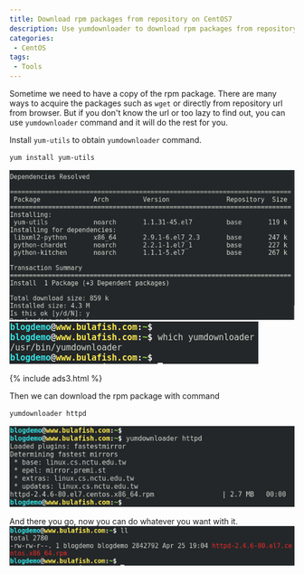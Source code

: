 ```yaml
---
title: Download rpm packages from repository on CentOS7
description: Use yumdownloader to download rpm packages from repository.
categories:
 - CentOS
tags:
 - Tools
---
```


Sometime we need to have a copy of the rpm package.  There are many ways to acquire the packages such as `wget` or directly from repository url from browser.  But if you don't know the url or too lazy to find out, you can use `yumdownloader` command and it will do the rest for you.

Install `yum-utils` to obtain `yumdownloader` command.
```bash
yum install yum-utils
```
![yumdownloader](/assets/images/2018051704.png)  
![yumdownloader](/assets/images/2018051705.png)

{% include ads3.html %}

Then we can download the rpm package with command
```bash
yumdownloader httpd
```
![yumdownloader](/assets/images/2018051706.png)

And there you go, now you can do whatever you want with it.  
![yumdownloader](/assets/images/2018051707.png)
